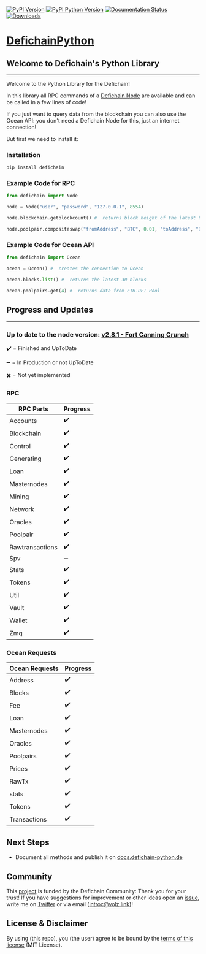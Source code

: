 [![PyPI Version](https://img.shields.io/pypi/v/defichain.svg?color=green)](https://pypi.org/project/defichain)
[![PyPI Python Version](https://img.shields.io/pypi/pyversions/defichain.svg)](https://pypi.org/project/defichain)
[![Documentation Status](https://readthedocs.org/projects/pytest/badge/?version=latest)](https://docs.defichain-python.de/)
[![Downloads](https://static.pepy.tech/personalized-badge/defichain?period=total&units=international_system&left_color=grey&right_color=green&left_text=Downloads)](https://pepy.tech/project/defichain)

# [DefichainPython](https://github.com/eric-volz/DefichainPython)

## Welcome to Defichain's Python Library
___
Welcome to the Python Library for the Defichain! 

In this library all RPC commands of a [Defichain Node](https://defichain.com/downloads) are available and can be 
called in a few lines of code!

If you just want to query data from the blockchain you can also use the Ocean API: you don't need a Defichain Node for 
this, just an internet connection!

But first we need to install it:

### Installation
```bash
pip install defichain
```

### Example Code for RPC
```python
from defichain import Node

node = Node("user", "password", "127.0.0.1", 8554)

node.blockchain.getblockcount() #  returns block height of the latest block

node.poolpair.compositeswap("fromAddress", "BTC", 0.01, "toAddress", "DFI")  # swaps 0.01 BTC to DFI
```

### Example Code for Ocean API
```python
from defichain import Ocean

ocean = Ocean() #  creates the connection to Ocean

ocean.blocks.list() #  returns the latest 30 blocks 

ocean.poolpairs.get(4) #  returns data from ETH-DFI Pool
```

## Progress and Updates
___

### Up to date to the node version: [v2.8.1 - Fort Canning Crunch](https://github.com/DeFiCh/ain/releases/tag/v2.8.1)

:heavy_check_mark: = Finished and UpToDate

:heavy_minus_sign: = In Production or not UpToDate

:heavy_multiplication_x: = Not yet implemented

### RPC 
| RPC Parts       | Progress           |
|-----------------|--------------------|
| Accounts        | :heavy_check_mark: |
| Blockchain      | :heavy_check_mark: | 
| Control         | :heavy_check_mark: |
| Generating      | :heavy_check_mark: |
| Loan            | :heavy_check_mark: |
| Masternodes     | :heavy_check_mark: |
| Mining          | :heavy_check_mark: |
| Network         | :heavy_check_mark: |
| Oracles         | :heavy_check_mark: |
| Poolpair        | :heavy_check_mark: |
| Rawtransactions | :heavy_check_mark: |
| Spv             | :heavy_minus_sign: |
| Stats           | :heavy_check_mark: |
| Tokens          | :heavy_check_mark: |
| Util            | :heavy_check_mark: |
| Vault           | :heavy_check_mark: |
| Wallet          | :heavy_check_mark: |
| Zmq             | :heavy_check_mark: |

### Ocean Requests
| Ocean Requests | Progress           |
|----------------|--------------------|
| Address        | :heavy_check_mark: |
| Blocks         | :heavy_check_mark: | 
| Fee            | :heavy_check_mark: |
| Loan           | :heavy_check_mark: |
| Masternodes    | :heavy_check_mark: |
| Oracles        | :heavy_check_mark: |
| Poolpairs      | :heavy_check_mark: |
| Prices         | :heavy_check_mark: |
| RawTx          | :heavy_check_mark: |
| stats          | :heavy_check_mark: |
| Tokens         | :heavy_check_mark: |
| Transactions   | :heavy_check_mark: |

## Next Steps
- Document all methods and publish it on [docs.defichain-python.de](https://docs.defichain-python.de/)

## Community
This [project](https://github.com/DeFiCh/dfips/issues/133) is funded by the Defichain Community:
Thank you for your trust! If you have suggestions for improvement
or other ideas open an [issue](https://github.com/eric-volz/DefichainPython/issues), 
write me on [Twitter](https://twitter.com/Intr0c) or via email (introc@volz.link)!

## License & Disclaimer
By using (this repo), you (the user) agree to be bound by the 
[terms of this license](https://github.com/eric-volz/defichainLibrary/blob/main/LICENSE) (MIT License).
